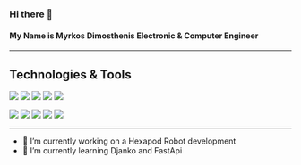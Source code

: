 ### Hi there 👋 

 
#### My Name is Myrkos Dimosthenis Electronic & Computer Engineer 


------


## Technologies & Tools

![](https://img.shields.io/badge/OS-Linux-informational?style=flat&logo=Linux&logoColor=white&color=#071D49)
![](https://img.shields.io/badge/OS-Windows-informational?style=flat&logo=Windows&logoColor=white&color=#071D49)
![](https://img.shields.io/badge/Code-Python-informational?style=flat&logo=Python&logoColor=white&color=#071D49)
![](https://img.shields.io/badge/Code-MicroPython-informational?style=flat&logo=MicroPython&logoColor=white&color=#071D49)
![](https://img.shields.io/badge/Code-C-informational?style=flat&logo=C&logoColor=white&color=#071D49)


![](https://img.shields.io/badge/Code-C++-informational?style=flat&logo=c%2B%2B&logoColor=white&color=#071D49)
![](https://img.shields.io/badge/Code-MicroPython-informational?style=flat&logo=MicroPython&logoColor=white&color=#071D49)
![](https://img.shields.io/badge/Code-Java-informational?style=flat&logo=Java&logoColor=white&color=#071D49)
![](https://img.shields.io/badge/Tools-ROS-informational?style=flat&logo=ROS&logoColor=white&color=#071D49)
![](https://img.shields.io/badge/Editor-VisualStudioCode-informational?style=flat&logo=visual-studio-code&logoColor=white&color=#071D49)



------


- 🔭 I’m currently working on a  Hexapod Robot development
- 🌱 I’m currently learning Djanko and FastApi


